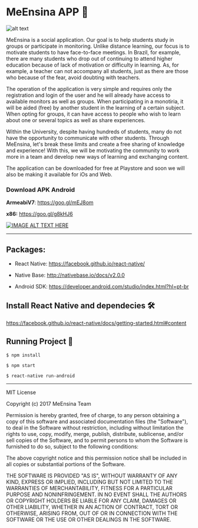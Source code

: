 # MeEnsina APP 🚀
![alt text](https://github.com/joalisson/meensina/blob/master/LOGO2.jpg "MeEnsina Logo")

MeEnsina is a social application. Our goal is to help students study in groups or participate in monitoring. Unlike distance learning, our focus is to motivate students to have face-to-face meetings. In Brazil, for example, there are many students who drop out of continuing to attend higher education because of lack of motivation or difficulty in learning. As, for example, a teacher can not accompany all students, just as there are those who because of the fear, avoid doubting with teachers.

The operation of the application is very simple and requires only the registration and login of the user and he will already have access to available monitors as well as groups. When participating in a monotiria, it will be aided (free) by another student in the learning of a certain subject. When opting for groups, it can have access to people who wish to learn about one or several topics as well as share experiences.

Within the University, despite having hundreds of students, many do not have the opportunity to communicate with other students. Through MeEnsina, let's break these limits and create a free sharing of knowledge and experience! With this, we will be motivating the community to work more in a team and develop new ways of learning and exchanging content.

The application can be downloaded for free at Playstore and soon we will also be making it available for iOs and Web.


### Download APK Android

**ArmeabiV7**: https://goo.gl/mEJ8om

**x86:** https://goo.gl/g8kHJ6

[![IMAGE ALT TEXT HERE](http://img.youtube.com/vi/YBhF5UGnT1s/0.jpg)](https://youtu.be/YBhF5UGnT1s)

****
## Packages:

- React Native: https://facebook.github.io/react-native/

- Native Base: http://nativebase.io/docs/v2.0.0

- Android SDK: https://developer.android.com/studio/index.html?hl=pt-br

## Install React Native and dependecies 🛠
https://facebook.github.io/react-native/docs/getting-started.html#content
## Running Project 🏁
```$ npm install ```

```$ npm start```

```$ react-native run-android```

****

MIT License

Copyright (c) 2017 MeEnsina Team

Permission is hereby granted, free of charge, to any person obtaining a copy
of this software and associated documentation files (the "Software"), to deal
in the Software without restriction, including without limitation the rights
to use, copy, modify, merge, publish, distribute, sublicense, and/or sell
copies of the Software, and to permit persons to whom the Software is
furnished to do so, subject to the following conditions:

The above copyright notice and this permission notice shall be included in all
copies or substantial portions of the Software.

THE SOFTWARE IS PROVIDED "AS IS", WITHOUT WARRANTY OF ANY KIND, EXPRESS OR
IMPLIED, INCLUDING BUT NOT LIMITED TO THE WARRANTIES OF MERCHANTABILITY,
FITNESS FOR A PARTICULAR PURPOSE AND NONINFRINGEMENT. IN NO EVENT SHALL THE
AUTHORS OR COPYRIGHT HOLDERS BE LIABLE FOR ANY CLAIM, DAMAGES OR OTHER
LIABILITY, WHETHER IN AN ACTION OF CONTRACT, TORT OR OTHERWISE, ARISING FROM,
OUT OF OR IN CONNECTION WITH THE SOFTWARE OR THE USE OR OTHER DEALINGS IN THE
SOFTWARE.
